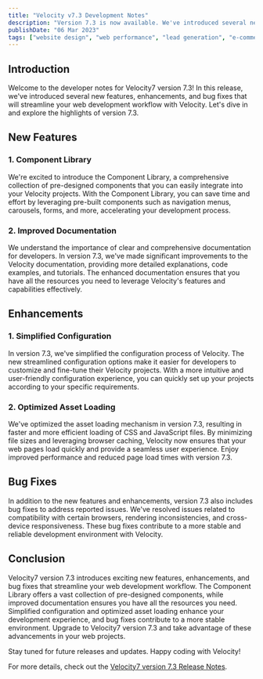 ```yaml
---
title: "Velocity v7.3 Development Notes"
description: "Version 7.3 is now available. We've introduced several new features, enhancements, and bug fixes that will elevate your web development projects with Velocity."
publishDate: "06 Mar 2023"
tags: ["website design", "web performance", "lead generation", "e-commerce"]
---
```


## Introduction

Welcome to the developer notes for Velocity7 version 7.3! In this release, we've introduced several new features, enhancements, and bug fixes that will streamline your web development workflow with Velocity. Let's dive in and explore the highlights of version 7.3.

## New Features

### 1. Component Library

We're excited to introduce the Component Library, a comprehensive collection of pre-designed components that you can easily integrate into your Velocity projects. With the Component Library, you can save time and effort by leveraging pre-built components such as navigation menus, carousels, forms, and more, accelerating your development process.

### 2. Improved Documentation

We understand the importance of clear and comprehensive documentation for developers. In version 7.3, we've made significant improvements to the Velocity documentation, providing more detailed explanations, code examples, and tutorials. The enhanced documentation ensures that you have all the resources you need to leverage Velocity's features and capabilities effectively.

## Enhancements

### 1. Simplified Configuration

In version 7.3, we've simplified the configuration process of Velocity. The new streamlined configuration options make it easier for developers to customize and fine-tune their Velocity projects. With a more intuitive and user-friendly configuration experience, you can quickly set up your projects according to your specific requirements.

### 2. Optimized Asset Loading

We've optimized the asset loading mechanism in version 7.3, resulting in faster and more efficient loading of CSS and JavaScript files. By minimizing file sizes and leveraging browser caching, Velocity now ensures that your web pages load quickly and provide a seamless user experience. Enjoy improved performance and reduced page load times with version 7.3.

## Bug Fixes

In addition to the new features and enhancements, version 7.3 also includes bug fixes to address reported issues. We've resolved issues related to compatibility with certain browsers, rendering inconsistencies, and cross-device responsiveness. These bug fixes contribute to a more stable and reliable development environment with Velocity.

## Conclusion

Velocity7 version 7.3 introduces exciting new features, enhancements, and bug fixes that streamline your web development workflow. The Component Library offers a vast collection of pre-designed components, while improved documentation ensures you have all the resources you need. Simplified configuration and optimized asset loading enhance your development experience, and bug fixes contribute to a more stable environment. Upgrade to Velocity7 version 7.3 and take advantage of these advancements in your web projects.

Stay tuned for future releases and updates. Happy coding with Velocity!

For more details, check out the [Velocity7 version 7.3 Release Notes](https://velocity.aidxn.com/docs/releases/7.3).

